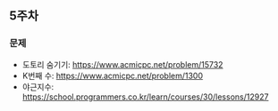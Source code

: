 ## 5주차

### 문제
- 도토리 숨기기: https://www.acmicpc.net/problem/15732
- K번째 수: https://www.acmicpc.net/problem/1300
- 야근지수: https://school.programmers.co.kr/learn/courses/30/lessons/12927